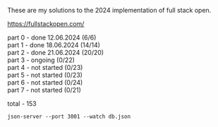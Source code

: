 These are my solutions to the 2024 implementation of full stack open. 

https://fullstackopen.com/

part 0 - done 12.06.2024 (6/6)  
part 1 - done 18.06.2024 (14/14)  
part 2 - done 21.06.2024 (20/20)  
part 3 - ongoing (0/22)  
part 4 - not started (0/23)   
part 5 - not started (0/23)  
part 6 - not started (0/24)  
part 7 - not started (0/21)  

total - 153

```
json-server --port 3001 --watch db.json
```